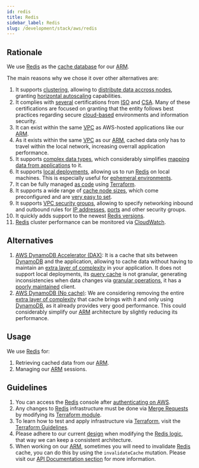 ```yaml
---
id: redis
title: Redis
sidebar_label: Redis
slug: /development/stack/aws/redis
---
```


## Rationale

We use [Redis][REDIS]
as the [cache database](https://en.wikipedia.org/wiki/Database_caching)
for our [ARM][ASM].

The main reasons why we chose it
over other alternatives are:

1. It supports
    [clustering](https://redis.io/topics/cluster-tutorial),
    allowing to
    [distribute data accross nodes](https://docs.aws.amazon.com/AmazonElastiCache/latest/red-ug/CacheNodes.NodeGroups.html),
    granting
    [horizontal autoscaling](https://www.section.io/blog/scaling-horizontally-vs-vertically/)
    capabilities.
1. It complies with [several](https://aws.amazon.com/compliance/iso-certified/)
    certifications from
    [ISO](https://en.wikipedia.org/wiki/International_Organization_for_Standardization)
    and
    [CSA](https://en.wikipedia.org/wiki/Cloud_Security_Alliance).
    Many of these certifications
    are focused on granting that the entity
    follows best practices regarding secure
    [cloud-based](https://en.wikipedia.org/wiki/Cloud_computing) environments
    and information security.
1. It can exist within the same [VPC](/development/stack/aws/vpc/)
    as AWS-hosted applications like our
    [ARM][ASM].
1. As it exists
    within the same [VPC](/development/stack/aws/vpc/)
    as our [ARM][ASM],
    cached data only has to travel
    within the local network,
    increasing overrall application performance.
1. It supports
    [complex data types](https://redis.io/topics/data-types),
    which considerably simplifies
    [mapping data from applications](https://gitlab.com/fluidattacks/universe/-/blob/148eccecfb68b6d5cd2c0418679330c0d6c02c2b/integrates/arch/2021-01-27-cache-design.md)
    to it.
1. It supports
    [local deployments](https://redis.io/topics/cluster-tutorial),
    allowing us to run [Redis][REDIS]
    on local machines.
    This is especially useful for
    [ephemeral environments](/about/security/integrity/developing-integrity#ephemeral-environments).
1. It can be fully managed
    [as code](https://registry.terraform.io/providers/hashicorp/aws/latest/docs/resources/elasticache_replication_group)
    using
    [Terraform](/development/stack/terraform/).
1. It supports a wide range of
    [cache node sizes](https://docs.aws.amazon.com/AmazonElastiCache/latest/red-ug/CacheNodes.SupportedTypes.html),
    which come preconfigured
    and are
    [very easy to set](https://gitlab.com/fluidattacks/universe/-/blob/148eccecfb68b6d5cd2c0418679330c0d6c02c2b/integrates/deploy/cache-db/terraform/database.tf#L34).
1. It supports
    [VPC security groups](https://docs.aws.amazon.com/AmazonElastiCache/latest/red-ug/GettingStarted.AuthorizeAccess.html),
    allowing to specify
    networking inbound and outbound rules
    for
    [IP addresses](https://en.wikipedia.org/wiki/IP_address),
    [ports](https://en.wikipedia.org/wiki/Port_(computer_networking))
    and other security groups.
1. It quickly adds support
    to the newest
    [Redis versions](https://docs.aws.amazon.com/AmazonElastiCache/latest/red-ug/supported-engine-versions.html).
1. [Redis][REDIS] cluster performance
    can be monitored via
    [CloudWatch](/development/stack/aws/cloudwatch/).

## Alternatives

1. [AWS DynamoDB Accelerator (DAX)](https://aws.amazon.com/dynamodb/dax/):
    It is a cache
    that sits between [DynamoDB][DYNAMODB]
    and the application,
    allowing to cache data
    without having to maintain an
    [extra layer of complexity](https://gitlab.com/fluidattacks/universe/-/tree/148eccecfb68b6d5cd2c0418679330c0d6c02c2b/integrates/back/src/redis_cluster)
    in your application.
    It does not support local deployments,
    its [query cache](https://docs.aws.amazon.com/amazondynamodb/latest/developerguide/DAX.concepts.html#DAX.concepts.query-cache)
    is not granular,
    generating inconsistencies
    when data changes via
    [granular operations](https://docs.aws.amazon.com/amazondynamodb/latest/developerguide/DAX.concepts.html#DAX.concepts.item-cache),
    it has a [poorly maintained](https://pypi.org/project/amazon-dax-client/2.0.0/)
    client.
1. [AWS DynamoDB (No cache)][DYNAMODB]:
    We are considering
    removing the entire
    [extra layer of complexity](https://gitlab.com/fluidattacks/universe/-/tree/148eccecfb68b6d5cd2c0418679330c0d6c02c2b/integrates/back/src/redis_cluster)
    that cache brings with it
    and only using [DynamoDB][DYNAMODB],
    as it already provides
    very good performance.
    This could considerably simplify
    our [ARM][ASM] architecture
    by slightly reducing its performance.

## Usage

We use [Redis][REDIS] for:

1. Retrieving cached data
    from our [ARM][ASM].
1. Managing our [ARM][ASM] sessions.

## Guidelines

1. You can access the
    [Redis][REDIS] console
    after [authenticating on AWS](/development/stack/aws#guidelines).
1. Any changes to
    [Redis][REDIS]
    infrastructure must be done via
    [Merge Requests](https://docs.gitlab.com/ee/user/project/merge_requests/)
    by modifying its
    [Terraform module](https://gitlab.com/fluidattacks/universe/-/tree/trunk/integrates/deploy/cache-db/terraform).
1. To learn how to test and apply infrastructure via [Terraform](/development/stack/terraform/),
    visit the
    [Terraform Guidelines](/development/stack/terraform#guidelines).
1. Please adhere to our current
    [design](https://gitlab.com/fluidattacks/universe/-/blob/trunk/integrates/arch/2021-01-27-cache-design.md)
    when modifying the
    [Redis logic](https://gitlab.com/fluidattacks/universe/-/tree/trunk/integrates/back/src/redis_cluster),
    that way we can keep
    a consistent architecture.
1. When working on our [ARM][ASM],
    sometimes you will need
    to invalidate [Redis][REDIS] cache,
    you can do this
    by using the `invalidateCache` mutation.
    Please visit our [API Documentation section](https://app.fluidattacks.com/api)
    for more information.

[ASM]: https://fluidattacks.com/categories/arm/
[REDIS]: https://aws.amazon.com/redis/
[DYNAMODB]: /development/stack/aws/dynamodb/
